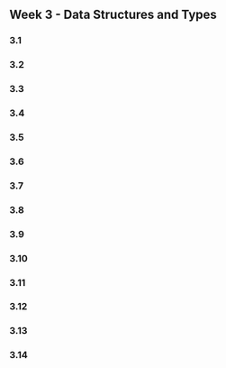## Week 3 - Data Structures and Types

### 3.1
### 3.2
### 3.3
### 3.4
### 3.5
### 3.6
### 3.7
### 3.8
### 3.9
### 3.10
### 3.11
### 3.12
### 3.13
### 3.14
